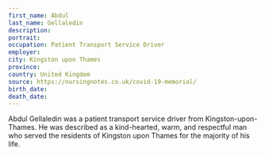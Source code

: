 ```yaml
---
first_name: Abdul
last_name: Gellaledin
description: 
portrait: 
occupation: Patient Transport Service Driver
employer: 
city: Kingston upon Thames
province: 
country: United Kingdom
source: https://nursingnotes.co.uk/covid-19-memorial/
birth_date: 
death_date: 
---
```


Abdul Gellaledin was a patient transport service driver from Kingston-upon-Thames. He was described as a kind-hearted, warm, and respectful man who served the residents of Kingston upon Thames for the majority of his life.